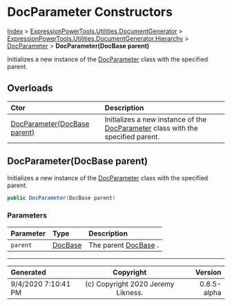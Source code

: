 ﻿# DocParameter Constructors

[Index](../index.md) > [ExpressionPowerTools.Utilities.DocumentGenerator](ExpressionPowerTools.Utilities.DocumentGenerator.a.md) > [ExpressionPowerTools.Utilities.DocumentGenerator.Hierarchy](ExpressionPowerTools.Utilities.DocumentGenerator.Hierarchy.n.md) > [DocParameter](ExpressionPowerTools.Utilities.DocumentGenerator.Hierarchy.DocParameter.cs.md) > **DocParameter(DocBase parent)**

Initializes a new instance of the [DocParameter](ExpressionPowerTools.Utilities.DocumentGenerator.Hierarchy.DocParameter.cs.md) class with the
            specified parent.

## Overloads

| Ctor | Description |
| :-- | :-- |
| [DocParameter(DocBase parent)](#docparameterdocbase-parent) | Initializes a new instance of the [DocParameter](ExpressionPowerTools.Utilities.DocumentGenerator.Hierarchy.DocParameter.cs.md) class with the            specified parent. |

## DocParameter(DocBase parent)

Initializes a new instance of the [DocParameter](ExpressionPowerTools.Utilities.DocumentGenerator.Hierarchy.DocParameter.cs.md) class with the
            specified parent.

```csharp
public DocParameter(DocBase parent)
```

### Parameters

| Parameter | Type | Description |
| :-- | :-- | :-- |
| `parent` | [DocBase](ExpressionPowerTools.Utilities.DocumentGenerator.Hierarchy.DocBase.cs.md) | The parent [DocBase](ExpressionPowerTools.Utilities.DocumentGenerator.Hierarchy.DocBase.cs.md) . |



---

| Generated | Copyright | Version |
| :-- | :-: | --: |
| 9/4/2020 7:10:41 PM | (c) Copyright 2020 Jeremy Likness. | 0.8.5-alpha |
